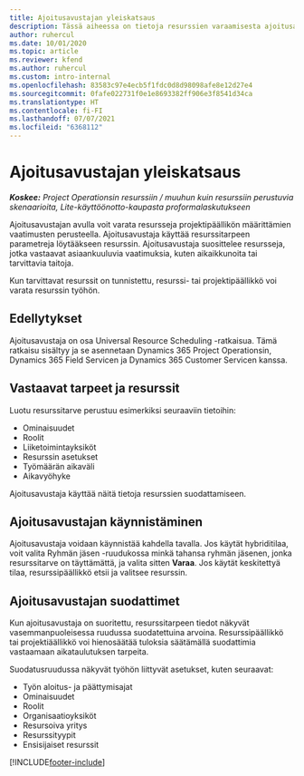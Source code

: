 ```yaml
---
title: Ajoitusavustajan yleiskatsaus
description: Tässä aiheessa on tietoja resurssien varaamisesta ajoitusavustajan avulla.
author: ruhercul
ms.date: 10/01/2020
ms.topic: article
ms.reviewer: kfend
ms.author: ruhercul
ms.custom: intro-internal
ms.openlocfilehash: 83583c97e4ecb5f1fdc0d8d98098afe8e12d27e4
ms.sourcegitcommit: 0fafe022731f0e1e8693382ff906e3f8541d34ca
ms.translationtype: HT
ms.contentlocale: fi-FI
ms.lasthandoff: 07/07/2021
ms.locfileid: "6368112"
---
```

# <a name="schedule-assistant-overview"></a>Ajoitusavustajan yleiskatsaus

_**Koskee:** Project Operationsin resurssiin / muuhun kuin resurssiin perustuvia skenaarioita, Lite-käyttöönotto-kaupasta proformalaskutukseen_

Ajoitusavustajan avulla voit varata resursseja projektipäällikön määrittämien vaatimusten perusteella. Ajoitusavustaja käyttää resurssitarpeen parametreja löytääkseen resurssin. Ajoitusavustaja suosittelee resursseja, jotka vastaavat asiaankuuluvia vaatimuksia, kuten aikaikkunoita tai tarvittavia taitoja.

Kun tarvittavat resurssit on tunnistettu, resurssi- tai projektipäällikkö voi varata resurssin työhön.

## <a name="prerequisites"></a>Edellytykset

Ajoitusavustaja on osa Universal Resource Scheduling -ratkaisua. Tämä ratkaisu sisältyy ja se asennetaan Dynamics 365 Project Operationsin, Dynamics 365 Field Servicen ja Dynamics 365 Customer Servicen kanssa.

## <a name="matching-requirements-and-resources"></a>Vastaavat tarpeet ja resurssit

Luotu resurssitarve perustuu esimerkiksi seuraaviin tietoihin:

-   Ominaisuudet
-   Roolit
-   Liiketoimintayksiköt
-   Resurssin asetukset
-   Työmäärän aikaväli
-   Aikavyöhyke

Ajoitusavustaja käyttää näitä tietoja resurssien suodattamiseen.

## <a name="launch-the-schedule-assistant"></a>Ajoitusavustajan käynnistäminen

Ajoitusavustaja voidaan käynnistää kahdella tavalla. Jos käytät hybriditilaa, voit valita Ryhmän jäsen -ruudukossa minkä tahansa ryhmän jäsenen, jonka resurssitarve on täyttämättä, ja valita sitten **Varaa**. Jos käytät keskitettyä tilaa, resurssipäällikkö etsii ja valitsee resurssin.

## <a name="schedule-assistant-filters"></a>Ajoitusavustajan suodattimet

Kun ajoitusavustaja on suoritettu, resurssitarpeen tiedot näkyvät vasemmanpuoleisessa ruudussa suodatettuina arvoina. Resurssipäällikkö tai projektiäällikkö voi hienosäätää tuloksia säätämällä suodattimia vastaamaan aikataulutuksen tarpeita.

Suodatusruudussa näkyvät työhön liittyvät asetukset, kuten seuraavat:

-   Työn aloitus- ja päättymisajat
-   Ominaisuudet
-   Roolit
-   Organisaatioyksiköt
-   Resursoiva yritys
-   Resurssityypit
-   Ensisijaiset resurssit


[!INCLUDE[footer-include](../includes/footer-banner.md)]